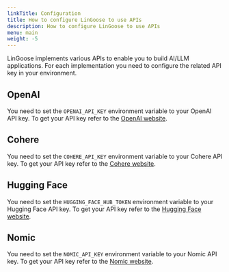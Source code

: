 ```yaml
---
linkTitle: Configuration
title: How to configure LinGoose to use APIs
description: How to configure LinGoose to use APIs
menu: main
weight: -5
---
```


LinGoose implements various APIs to enable you to build AI/LLM applications. For each implementation you need to configure the related API key in your environment.

## OpenAI
You need to set the `OPENAI_API_KEY` environment variable to your OpenAI API key. To get your API key refer to the [OpenAI website](https://openai.com/).

## Cohere
You need to set the `COHERE_API_KEY` environment variable to your Cohere API key. To get your API key refer to the [Cohere website](https://cohere.com/).

## Hugging Face
You need to set the `HUGGING_FACE_HUB_TOKEN` environment variable to your Hugging Face API key. To get your API key refer to the [Hugging Face website](https://huggingface.co/).

## Nomic
You need to set the `NOMIC_API_KEY` environment variable to your Nomic API key. To get your API key refer to the [Nomic website](https://nomic.ai/).